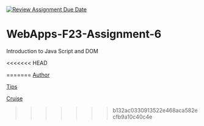 [![Review Assignment Due Date](https://classroom.github.com/assets/deadline-readme-button-24ddc0f5d75046c5622901739e7c5dd533143b0c8e959d652212380cedb1ea36.svg)](https://classroom.github.com/a/b9NC0g7h)
# WebApps-F23-Assignment-6
Introduction to Java Script and DOM

<<<<<<< HEAD


=======
[Author](https://44-563-webapps-f23.github.io/44563-webapps-f23-assignment6-chandanaannadi/author.html)

[Tips](https://44-563-webapps-f23.github.io/44563-webapps-f23-assignment6-chandanaannadi/tips.html)

[Cruise](https://44-563-webapps-f23.github.io/44563-webapps-f23-assignment6-chandanaannadi/cruise.html)
>>>>>>> b132ac0330913522e468aca582ecfb9a10c40c4e
